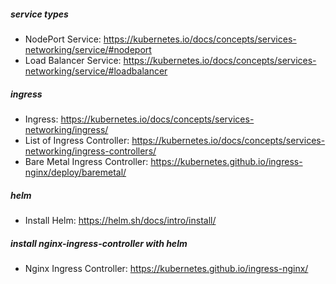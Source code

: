 ##### service types
* NodePort Service: https://kubernetes.io/docs/concepts/services-networking/service/#nodeport
* Load Balancer Service: https://kubernetes.io/docs/concepts/services-networking/service/#loadbalancer

##### ingress
* Ingress: https://kubernetes.io/docs/concepts/services-networking/ingress/
* List of Ingress Controller: https://kubernetes.io/docs/concepts/services-networking/ingress-controllers/
* Bare Metal Ingress Controller: https://kubernetes.github.io/ingress-nginx/deploy/baremetal/

##### helm
* Install Helm: https://helm.sh/docs/intro/install/  

##### install nginx-ingress-controller with helm
* Nginx Ingress Controller: https://kubernetes.github.io/ingress-nginx/
